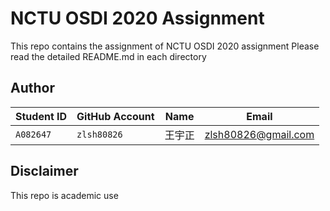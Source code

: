 # NCTU OSDI 2020 Assignment

This repo contains the assignment of NCTU OSDI 2020 assignment
Please read the detailed README.md in each directory

## Author

| Student ID | GitHub Account | Name | Email |
| ------- | ----------- | ------- | ------------------- |
|`A082647`| `zlsh80826` | 王宇正 | zlsh80826@gmail.com |

## Disclaimer

This repo is academic use
